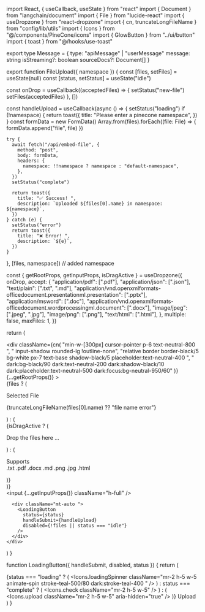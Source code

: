import React, { useCallback, useState } from "react"
import { Document } from "langchain/document"
import { File } from "lucide-react"
import { useDropzone } from "react-dropzone"
import { cn, truncateLongFileName } from "config/lib/utils"
import { Icons } from "@/components/PineCone/icons"
import { GlowButton } from "../ui/button"
import { toast } from "@/hooks/use-toast"

export type Message = {
  type: "apiMessage" | "userMessage"
  message: string
  isStreaming?: boolean
  sourceDocs?: Document[]
}

export function FileUpload({ namespace }) {
  const [files, setFiles] = useState(null)
  const [status, setStatus] = useState("idle")

  const onDrop = useCallback((acceptedFiles) => {
    setStatus("new-file")
    setFiles(acceptedFiles)
  }, [])

  const handleUpload = useCallback(async () => {
    setStatus("loading")
    if (!namespace) {
      return toast({
        title: "Please enter a pinecone namespace",
      })
    }
    const formData = new FormData()
    Array.from(files).forEach((file: File) => {
      formData.append("file", file)
    })

    try {
      await fetch("/api/embed-file", {
        method: "post",
        body: formData,
        headers: {
          namespace: !!namespace ? namespace : "default-namespace",
        },
      })
      setStatus("complete")

      return toast({
        title: "✅ Success! ",
        description: `Uploaded ${files[0].name} in namespace: ${namespace}`,
      })
    } catch (e) {
      setStatus("error")
      return toast({
        title: "❌ Error! ",
        description: `${e}`,
      })
    }
  }, [files, namespace]) // added namespace

  const { getRootProps, getInputProps, isDragActive } = useDropzone({
    onDrop,
    accept: {
      "application/pdf": [".pdf"],
      "application/json": [".json"],
      "text/plain": [".txt", ".md"],
      "application/vnd.openxmlformats-officedocument.presentationml.presentation":
        [".pptx"],
      "application/msword": [".doc"],
      "application/vnd.openxmlformats-officedocument.wordprocessingml.document":
        [".docx"],
      "image/jpeg": [".jpeg", ".jpg"],
      "image/png": [".png"],
      "text/html": [".html"],
    },
    multiple: false,
    maxFiles: 1,
  })

  return (
    <div className="flex h-48 flex-col items-center">
      <div
        className={cn(
          "min-w-[300px] cursor-pointer  p-6 text-neutral-800  ",
          " input-shadow rounded-lg  !outline-none",
          "relative border border-black/5 bg-white px-7  text-base shadow-black/5  placeholder:text-neutral-400 ",
          " dark:bg-black/90 dark:text-neutral-200 dark:shadow-black/10 dark:placeholder:text-neutral-500 dark:focus:bg-neutral-950/60"
        )}
        {...getRootProps()}
      >
        <div className=" flex items-center justify-center">
          {files ? (
            <div className="flex flex-col text-center">
              <p className="text-neutral-700 dark:text-neutral-400/80">
                Selected File
              </p>
              <p>{truncateLongFileName(files[0].name) ?? "file name error"}</p>
            </div>
          ) : (
            <div className="flex flex-col items-center justify-center text-sm ">
              {isDragActive ? (
                <p>Drop the files here ...</p>
              ) : (
                <p className="flex-wrap px-6 text-center">
                  Supports
                  <br />
                  .txt .pdf .docx .md .png .jpg .html
                </p>
              )}
            </div>
          )}
        </div>
        <div className="flex  cursor-pointer items-center justify-center ">
          <File className="mt-3 h-5 w-5  stroke-neutral-800 dark:stroke-neutral-400/80" />
          <input {...getInputProps()} className="h-full" />
        </div>
      </div>

      <div className="mt-auto ">
        <LoadingButton
          status={status}
          handleSubmit={handleUpload}
          disabled={!files || status === "idle"}
        />
      </div>
    </div>
  )
}

function LoadingButton({ handleSubmit, disabled, status }) {
  return (
    <GlowButton
      disabled={disabled}
      className=""
      variant="ghost"
      onClick={handleSubmit}
    >
      <div className="flex w-full items-center px-6 py-1">
        {status === "loading" ? (
          <Icons.loadingSpinner className="mr-2 h-5 w-5 animate-spin stroke-teal-500/80  dark:stroke-teal-400 " />
        ) : status === "complete" ? (
          <Icons.check className="mr-2 h-5 w-5" />
        ) : (
          <Icons.upload className="mr-2 h-5 w-5" aria-hidden="true" />
        )}
        <span>Upload</span>
      </div>
    </GlowButton>
  )
}

